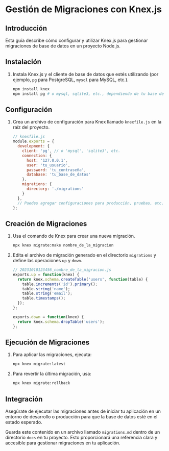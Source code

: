 # Gestión de Migraciones con Knex.js

## Introducción

Esta guía describe cómo configurar y utilizar Knex.js para gestionar migraciones de base de datos en un proyecto Node.js.

## Instalación

1. Instala Knex.js y el cliente de base de datos que estés utilizando (por ejemplo, `pg` para PostgreSQL, `mysql` para MySQL, etc.).

   ```bash
   npm install knex
   npm install pg # o mysql, sqlite3, etc., dependiendo de tu base de datos
   ```

## Configuración

1. Crea un archivo de configuración para Knex llamado `knexfile.js` en la raíz del proyecto.

   ```js
   // knexfile.js
   module.exports = {
     development: {
       client: 'pg', // o 'mysql', 'sqlite3', etc.
       connection: {
         host: '127.0.0.1',
         user: 'tu_usuario',
         password: 'tu_contraseña',
         database: 'tu_base_de_datos'
       },
       migrations: {
         directory: './migrations'
       }
     },
     // Puedes agregar configuraciones para producción, pruebas, etc.
   };
   ```

## Creación de Migraciones

1. Usa el comando de Knex para crear una nueva migración.

   ```bash
   npx knex migrate:make nombre_de_la_migracion
   ```

2. Edita el archivo de migración generado en el directorio `migrations` y define las operaciones `up` y `down`.

   ```js
   // 20231010123456_nombre_de_la_migracion.js
   exports.up = function(knex) {
     return knex.schema.createTable('users', function(table) {
       table.increments('id').primary();
       table.string('name');
       table.string('email');
       table.timestamps();
     });
   };

   exports.down = function(knex) {
     return knex.schema.dropTable('users');
   };
   ```

## Ejecución de Migraciones

1. Para aplicar las migraciones, ejecuta:

   ```bash
   npx knex migrate:latest
   ```

2. Para revertir la última migración, usa:

   ```bash
   npx knex migrate:rollback
   ```

## Integración

Asegúrate de ejecutar las migraciones antes de iniciar tu aplicación en un entorno de desarrollo o producción para que la base de datos esté en el estado esperado.

Guarda este contenido en un archivo llamado `migrations.md` dentro de un directorio `docs` en tu proyecto. Esto proporcionará una referencia clara y accesible para gestionar migraciones en tu aplicación.
